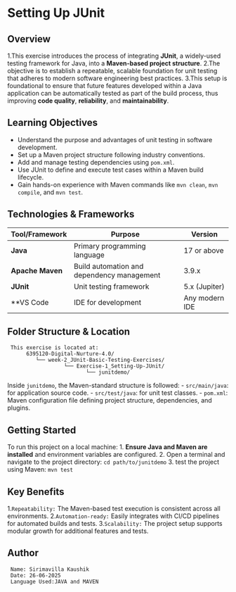 # Setting Up JUnit

  ## Overview
  
   1.This exercise introduces the process of integrating **JUnit**, a widely-used testing framework for Java, into a **Maven-based project structure**. 
   2.The objective is to establish a repeatable, scalable foundation for unit testing that adheres to modern software engineering best practices.
   3.This setup is foundational to ensure that future features developed within a Java application can be automatically tested as part of the build process, 
   thus improving **code quality**, **reliability**, and **maintainability**.

 
  ## Learning Objectives
  
   - Understand the purpose and advantages of unit testing in software development.
   - Set up a Maven project structure following industry conventions.
   - Add and manage testing dependencies using `pom.xml`.
   - Use JUnit to define and execute test cases within a Maven build lifecycle.
   - Gain hands-on experience with Maven commands like `mvn clean`, `mvn compile`, and `mvn test`.


  ##  Technologies & Frameworks

   | Tool/Framework   | Purpose                                    | Version       |
   |------------------|--------------------------------------------|---------------|
   | **Java**         | Primary programming language               | 17 or above   |
   | **Apache Maven** | Build automation and dependency management | 3.9.x         |
   | **JUnit**        | Unit testing framework                     | 5.x (Jupiter) |
   | **VS Code        | IDE for development                        | Any modern IDE|


   ## Folder Structure & Location
     This exercise is located at:
          6395120-Digital-Nurture-4.0/
             └── week-2_JUnit-Basic-Testing-Exercises/
                      └── Exercise-1_Setting-Up-JUnit/
                             └── junitdemo/
  Inside `junitdemo`, the Maven-standard structure is followed:
      - `src/main/java`: for application source code.
      - `src/test/java`: for unit test classes.
      - `pom.xml`: Maven configuration file defining project structure, dependencies, and plugins.

   ## Getting Started
   
  To run this project on a local machine:
      1. **Ensure Java and Maven are installed** and environment variables are configured.
      2. Open a terminal and navigate to the project directory:
                 `cd path/to/junitdemo`
      3. test the project using Maven:
                  `mvn test`

   ## Key Benefits 
   1.`Repeatability:` The Maven-based test execution is consistent across all environments.
   2.`Automation-ready:` Easily integrates with CI/CD pipelines for automated builds and tests.
   3.`Scalability:` The project setup supports modular growth for additional features and tests.

   ## Author
     Name: Sirimavilla Kaushik
     Date: 26-06-2025
     Language Used:JAVA and MAVEN
